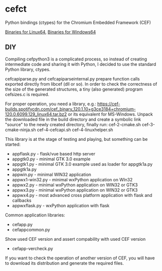 # cefct

Python bindings (ctypes) for the Chromium Embedded Framework (CEF)

[Binaries for Linux64](https://cef-builds.spotifycdn.com/index.html#linux64),
[Binaries for Windows64](https://cef-builds.spotifycdn.com/index.html#windows64)

## DIY
Compiling cefpython3 is a complicated process, so instead of creating intermediate
code and sharing it with Python, I decided to use the standard Python library, ctypes.

cefcapiparse.py and cefcapiparseinternal.py prepare function calls exported directly from
libcef (dll or so). In order to check the correctness of the size of the generated structures,
a tiny (also generated) program cefsizes.c is required.

For proper operation, you need a library, e.g.:
https://cef-builds.spotifycdn.com/cef_binary_120.1.10+g3ce3184+chromium-120.0.6099.129_linux64.tar.bz2
or its equivalent for MS-Windows.
Unpack the downloaded file in the build directory and
create a symbolic link "source" to the newly created directory,
finally run:
cef-2-cmake.sh
cef-3-cmake-ninja.sh
cef-4-cefcapi.sh
cef-4-linuxhelper.sh

This library is at the stage of testing and playing, but something can be started:
- appflask.py - flask/vue based http server
- appgtk0.py - minimal GTK 3.0 example
- appgtk1.py - minimal GTK 3.0 example used as loader for appgtk1a.py
- appgtk1a.py
- appwin.py - minimal WIN32 application
- appwx1-win32.py - minimal wxPython application on WIn32
- appwx2.py - minimal wxPython application on WIN32 or GTK3
- appwx3.py - minimal wxPython application on WIN32 or GTK3
- appwx4.py - most advanced cross platform application with flask and callbacks
- appwxflask.py - wxPython application with flask

Common application libraries:
- cefapp.py
- cefappcommon.py

Show used CEF version and assert compability with used CEF version
- cefapp-vercheck.py

If you want to check the operation of another version of CEF,
you will have to download its distribution and generate the required files.
